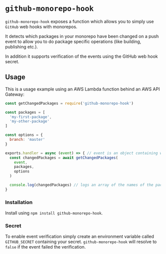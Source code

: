 # `github-monorepo-hook`

`github-monorepo-hook` exposes a function which allows you to
simply use `GitHub` web hooks with monorepos.

It detects which packages in your monorepo have been
changed on a push event to allow you to do package specific
operations (like building, publishing etc.).

In addition it supports verification of the events
using the GitHub web hook secret.

## Usage

This is a usage example using an AWS Lambda function behind an
AWS API Gateway:

```js
const getChangedPackages = require('github-monorepo-hook')

const packages = [
  'my-first-package',
  'my-other-package'
]

const options = {
  branch: 'master'
}

exports.handler = async (event) => { // event is an object containing web hook request body and headers
  const changedPackages = await getChangedPackages(
    event,
    packages,
    options
  )

  console.log(changedPackages) // logs an array of the names of the packages which changed with the pushed commits
}
```

### Installation

Install using `npm install github-monorepo-hook`.

### Secret

To enable event verification simply create an environment
variable called `GITHUB_SECRET` containing your secret.
`github-monorepo-hook` will resolve to `false` if the event
failed the verification.
